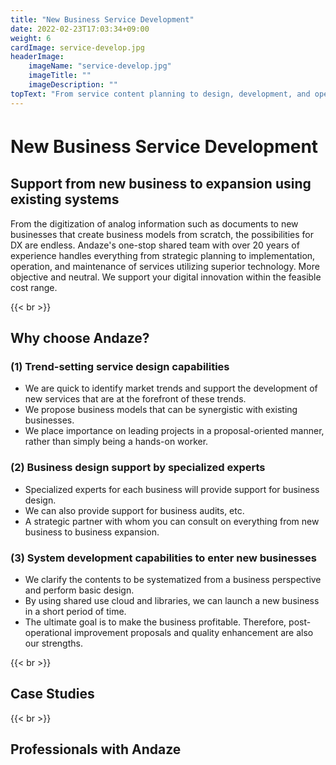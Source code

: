 ```yaml
---
title: "New Business Service Development"
date: 2022-02-23T17:03:34+09:00
weight: 6
cardImage: service-develop.jpg
headerImage:
    imageName: "service-develop.jpg"
    imageTitle: ""
    imageDescription: ""
topText: "From service content planning to design, development, and operation, we support the speedy launch of new business services with a sense of urgency."
---
```


# New Business Service Development　

## Support from new business to expansion using existing systems   
From the digitization of analog information such as documents to new businesses that create business models from scratch, the possibilities for DX are endless. Andaze's one-stop shared team with over 20 years of experience handles everything from strategic planning to implementation, operation, and maintenance of services utilizing superior technology. More objective and neutral. We support your digital innovation within the feasible cost range.

{{< br >}}

## Why choose Andaze?

### (1) Trend-setting service design capabilities
* We are quick to identify market trends and support the development of new services that are at the forefront of these trends.
* We propose business models that can be synergistic with existing businesses.
* We place importance on leading projects in a proposal-oriented manner, rather than simply being a hands-on worker.

### (2) Business design support by specialized experts
* Specialized experts for each business will provide support for business design.
* We can also provide support for business audits, etc.
* A strategic partner with whom you can consult on everything from new business to business expansion.

### (3) System development capabilities to enter new businesses
* We clarify the contents to be systematized from a business perspective and perform basic design.
* By using shared use cloud and libraries, we can launch a new business in a short period of time.
* The ultimate goal is to make the business profitable. Therefore, post-operational improvement proposals and quality enhancement are also our strengths.

{{< br >}}

## Case Studies

{{< br >}}

## Professionals with Andaze